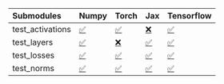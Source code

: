 | Submodules       | Numpy                                                                                                                           | Torch                                                                                                                           | Jax                                                                                                                             | Tensorflow                                                                                                                      |
|:-----------------|:--------------------------------------------------------------------------------------------------------------------------------|:--------------------------------------------------------------------------------------------------------------------------------|:--------------------------------------------------------------------------------------------------------------------------------|:--------------------------------------------------------------------------------------------------------------------------------|
| test_activations | <a href="https://github.com/unifyai/ivy/runs/8052343453?check_suite_focus=true" rel="noopener noreferrer" target="_blank">✅</a> | <a href="https://github.com/unifyai/ivy/runs/8052343572?check_suite_focus=true" rel="noopener noreferrer" target="_blank">✅</a> | <a href="https://github.com/unifyai/ivy/runs/8052343683?check_suite_focus=true" rel="noopener noreferrer" target="_blank">❌</a> | <a href="https://github.com/unifyai/ivy/runs/8052343786?check_suite_focus=true" rel="noopener noreferrer" target="_blank">✅</a> |
| test_layers      | <a href="https://github.com/unifyai/ivy/runs/8052343478?check_suite_focus=true" rel="noopener noreferrer" target="_blank">✅</a> | <a href="https://github.com/unifyai/ivy/runs/8052343604?check_suite_focus=true" rel="noopener noreferrer" target="_blank">❌</a> | <a href="https://github.com/unifyai/ivy/runs/8052343708?check_suite_focus=true" rel="noopener noreferrer" target="_blank">✅</a> | <a href="https://github.com/unifyai/ivy/runs/8052343828?check_suite_focus=true" rel="noopener noreferrer" target="_blank">✅</a> |
| test_losses      | <a href="https://github.com/unifyai/ivy/runs/8052343502?check_suite_focus=true" rel="noopener noreferrer" target="_blank">✅</a> | <a href="https://github.com/unifyai/ivy/runs/8052343636?check_suite_focus=true" rel="noopener noreferrer" target="_blank">✅</a> | <a href="https://github.com/unifyai/ivy/runs/8052343733?check_suite_focus=true" rel="noopener noreferrer" target="_blank">✅</a> | <a href="https://github.com/unifyai/ivy/runs/8052343874?check_suite_focus=true" rel="noopener noreferrer" target="_blank">✅</a> |
| test_norms       | <a href="https://github.com/unifyai/ivy/runs/8052343523?check_suite_focus=true" rel="noopener noreferrer" target="_blank">✅</a> | <a href="https://github.com/unifyai/ivy/runs/8052343659?check_suite_focus=true" rel="noopener noreferrer" target="_blank">✅</a> | <a href="https://github.com/unifyai/ivy/runs/8052343766?check_suite_focus=true" rel="noopener noreferrer" target="_blank">✅</a> | <a href="https://github.com/unifyai/ivy/runs/8052343911?check_suite_focus=true" rel="noopener noreferrer" target="_blank">✅</a> |